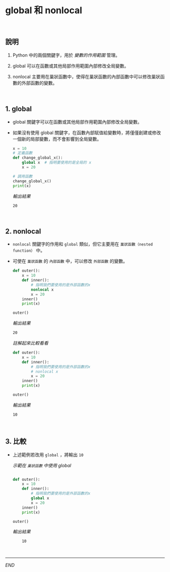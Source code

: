 # global 和 nonlocal

<br>

## 說明
1. Python 中的兩個關鍵字，用於 _變數的作用範圍_ 管理。

2. global 可以在函數或其他局部作用範圍內部修改全局變數。

3. nonlocal 主要用在巢狀函數中，使得在巢狀函數的內部函數中可以修改巢狀函數的外部函數的變數。

</br>


## 1. global

- global 關鍵字可以在函數或其他局部作用範圍內部修改全局變數。

- 如果沒有使用 global 關鍵字，在函數內部賦值給變數時，將僅僅創建或修改一個新的局部變數，而不會影響到全局變數。

    ```python
    x = 10
    # 定義函數
    def change_global_x():
        global x  # 指明要使用的是全局的 x
        x = 20

    # 調用函數
    change_global_x()
    print(x)
    ```

    _輸出結果_

    ```bash
    20
    ```

</br>

## 2. nonlocal

- `nonlocal` 關鍵字的作用和 `global` 類似，但它主要用在 `巢狀函數（nested function）` 中。

- 可使在 `巢狀函數` 的 `內部函數` 中，可以修改 `外部函數` 的變數。

    ```python
    def outer():
        x = 10
        def inner():
            # 指明我們要使用的是外部函數的x
            nonlocal x  
            x = 20
        inner()
        print(x)  

    outer()
    ```
    _輸出結果_
    ```bash
    20
    ```
    _註解起來比較看看_
    ```python
    def outer():
        x = 10
        def inner():
            # 指明我們要使用的是外部函數的x
            # nonlocal x  
            x = 20
        inner()
        print(x)  

    outer()
    ```
    _輸出結果_
    ```bash
    10
    ```


</br>

## 3. 比較

- 上述範例若改用 `global` ，將輸出 `10`
  
  _示範在 `巢狀函數` 中使用 global_

    ```python
    
    def outer():
        x = 10
        def inner():
            # 指明我們要使用的是外部函數的x
            global x  
            x = 20
        inner()
        print(x)

    outer()
    ```
    _輸出結果_
    ```
        10
    ```

<br>

---

_END_

